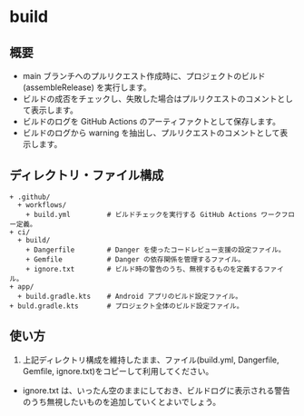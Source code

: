 # build

## 概要

- main ブランチへのプルリクエスト作成時に、プロジェクトのビルド (assembleRelease) を実行します。
- ビルドの成否をチェックし、失敗した場合はプルリクエストのコメントとして表示します。
- ビルドのログを GitHub Actions のアーティファクトとして保存します。
- ビルドのログから warning を抽出し、プルリクエストのコメントとして表示します。

## ディレクトリ・ファイル構成

```text
+ .github/
  + workflows/
    + build.yml         # ビルドチェックを実行する GitHub Actions ワークフロー定義。
+ ci/
  + build/
    + Dangerfile        # Danger を使ったコードレビュー支援の設定ファイル。
    + Gemfile           # Danger の依存関係を管理するファイル。
    + ignore.txt        # ビルド時の警告のうち、無視するものを定義するファイル。
+ app/
  + build.gradle.kts    # Android アプリのビルド設定ファイル。
+ buld.gradle.kts       # プロジェクト全体のビルド設定ファイル。
```

## 使い方

1. 上記ディレクトリ構成を維持したまま、ファイル(build.yml, Dangerfile, Gemfile, ignore.txt)をコピーして利用してください。
  - ignore.txt は、いったん空のままにしておき、ビルドログに表示される警告のうち無視したいものを追加していくとよいでしょう。
